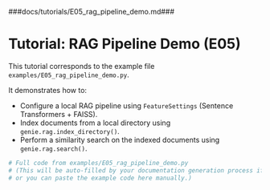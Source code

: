 
###docs/tutorials/E05_rag_pipeline_demo.md###
# Tutorial: RAG Pipeline Demo (E05)

This tutorial corresponds to the example file `examples/E05_rag_pipeline_demo.py`.

It demonstrates how to:
- Configure a local RAG pipeline using `FeatureSettings` (Sentence Transformers + FAISS).
- Index documents from a local directory using `genie.rag.index_directory()`.
- Perform a similarity search on the indexed documents using `genie.rag.search()`.

```python
# Full code from examples/E05_rag_pipeline_demo.py
# (This will be auto-filled by your documentation generation process if configured,
# or you can paste the example code here manually.)
```